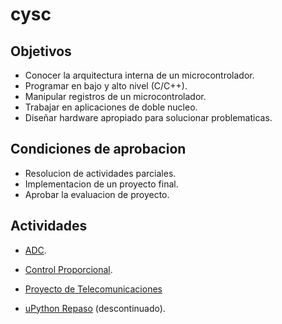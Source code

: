 # cysc

## Objetivos

- Conocer la arquitectura interna de un microcontrolador.
- Programar en bajo y alto nivel (C/C++).
- Manipular registros de un microcontrolador.
- Trabajar en aplicaciones de doble nucleo.
- Diseñar hardware apropiado para solucionar problematicas.

## Condiciones de aprobacion

- Resolucion de actividades parciales.
- Implementacion de un proyecto final.
- Aprobar la evaluacion de proyecto.

## Actividades

- [ADC][act01].
- [Control Proporcional][act03].

- [Proyecto de Telecomunicaciones][teleco]


- [uPython Repaso][act01-old] (descontinuado).

[act01]: https://github.com/impatrq/cysc/tree/act01/adc
[act03]: https://github.com/impatrq/cysc/tree/act01/control-proporcional
[act01-old]: https://github.com/impatrq/cysc/tree/act01/upython-repaso
[teleco]: https://github.com/impatrq/cysc/tree/teleco
